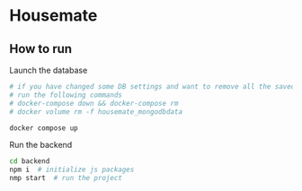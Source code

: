 # Housemate

## How to run

Launch the database
```bash
# if you have changed some DB settings and want to remove all the saved data,
# run the following commands
# docker-compose down && docker-compose rm
# docker volume rm -f housemate_mongodbdata

docker compose up
```

Run the backend
```bash
cd backend
npm i  # initialize js packages
nmp start  # run the project
```
